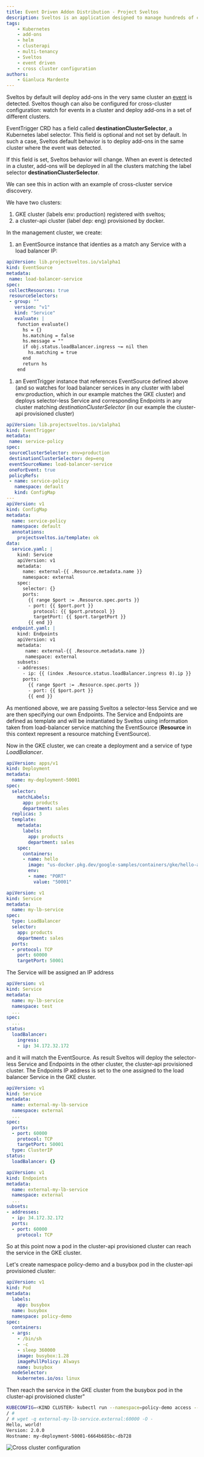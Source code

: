 ```yaml
---
title: Event Driven Addon Distribution - Project Sveltos
description: Sveltos is an application designed to manage hundreds of clusters by providing declarative APIs to deploy Kubernetes add-ons across multiple clusters.
tags:
    - Kubernetes
    - add-ons
    - helm
    - clusterapi
    - multi-tenancy
    - Sveltos
    - event driven
    - cross cluster configuration
authors:
    - Gianluca Mardente
---
```


Sveltos by default will deploy add-ons in the very same cluster an [event](addon_event_deployment.md) is detected.
Sveltos though can also be configured for cross-cluster configuration: watch for events in a cluster and deploy add-ons in a set of different clusters.

EventTrigger CRD has a field called __destinationClusterSelector__, a Kubernetes label selector.
This field is optional and not set by default. In such a case, Sveltos default behavior is to deploy add-ons in the same cluster where the event was detected.

If this field is set, Sveltos behavior will change. When an event is detected in a cluster, add-ons will be deployed in all the clusters matching the label selector __destinationClusterSelector__.

We can see this in action with an example of cross-cluster service discovery.

We have two clusters:

1. GKE cluster (labels env: production) registered with sveltos;
2. a cluster-api cluster (label dep: eng) provisioned by docker.
 
In the management cluster, we create:

1. an EventSource instance that identies as a match any Service with a load balancer IP:
```yaml
apiVersion: lib.projectsveltos.io/v1alpha1
kind: EventSource
metadata:
 name: load-balancer-service
spec:
 collectResources: true
 resourceSelectors:
 - group: ""
   version: "v1"
   kind: "Service"
   evaluate: |
    function evaluate()
      hs = {}
      hs.matching = false
      hs.message = ""
      if obj.status.loadBalancer.ingress ~= nil then
        hs.matching = true
      end
      return hs
    end
```
1. an EventTrigger instance that references EventSource defined above (and so watches for load balancer services in any cluster with label env:production, which in our example matches the GKE cluster) and deploys selector-less Service and corresponding Endpoints in any cluster matching _destinationClusterSelector_ (in our example the cluster-api provisioned cluster)
```yaml
apiVersion: lib.projectsveltos.io/v1alpha1
kind: EventTrigger
metadata:
 name: service-policy
spec:
 sourceClusterSelector: env=production
 destinationClusterSelector: dep=eng
 eventSourceName: load-balancer-service
 oneForEvent: true
 policyRefs:
 - name: service-policy
   namespace: default
   kind: ConfigMap
---
apiVersion: v1
kind: ConfigMap
metadata:
  name: service-policy
  namespace: default
  annotations:
    projectsveltos.io/template: ok
data:
  service.yaml: |
    kind: Service
    apiVersion: v1
    metadata:
      name: external-{{ .Resource.metadata.name }}
      namespace: external
    spec:
      selector: {}
      ports:
        {{ range $port := .Resource.spec.ports }}
        - port: {{ $port.port }}
          protocol: {{ $port.protocol }}
          targetPort: {{ $port.targetPort }}
        {{ end }}
  endpoint.yaml: |
    kind: Endpoints
    apiVersion: v1
    metadata:
       name: external-{{ .Resource.metadata.name }}
       namespace: external
    subsets:
    - addresses:
      - ip: {{ (index .Resource.status.loadBalancer.ingress 0).ip }}
      ports:
        {{ range $port := .Resource.spec.ports }}
        - port: {{ $port.port }}
        {{ end }}
```

As mentioned above, we are passing Sveltos a selector-less Service and we are then specifying our own Endpoints.
The Service and Endpoints are defined as template and will be instantiated by Sveltos using information taken from load-balancer service matching the EventSource (__Resource__ in this context represent a resource matching EventSource).

Now in the GKE cluster, we can create a deployment and a service of type *LoadBalancer*. 

```yaml
apiVersion: apps/v1
kind: Deployment
metadata:
  name: my-deployment-50001
spec:
  selector:
    matchLabels:
      app: products
      department: sales
  replicas: 3
  template:
    metadata:
      labels:
        app: products
        department: sales
    spec:
      containers:
      - name: hello
        image: "us-docker.pkg.dev/google-samples/containers/gke/hello-app:2.0"
        env:
        - name: "PORT"
          value: "50001"
```

```yaml
apiVersion: v1
kind: Service
metadata:
  name: my-lb-service
spec:
  type: LoadBalancer
  selector:
    app: products
    department: sales
  ports:
  - protocol: TCP
    port: 60000
    targetPort: 50001
```

The Service will be assigned an IP address

```yaml
apiVersion: v1
kind: Service
metadata:
  name: my-lb-service
  namespace: test
  ...
spec:
  ...
status:
  loadBalancer:
    ingress:
    - ip: 34.172.32.172
```
 
and it will match the EventSource. As result Sveltos will deploy the selector-less Service and Endpoints in the other cluster, the cluster-api provisioned cluster. 
The Endpoints IP address is set to the one assigned to the load balancer Service in the GKE cluster.

```yaml
apiVersion: v1
kind: Service
metadata:
  name: external-my-lb-service
  namespace: external
  ...
spec:
  ports:
  - port: 60000
    protocol: TCP
    targetPort: 50001
  type: ClusterIP
status:
  loadBalancer: {}
```

```yaml 
apiVersion: v1
kind: Endpoints
metadata:
  name: external-my-lb-service
  namespace: external
  ...
subsets:
- addresses:
  - ip: 34.172.32.172
  ports:
  - port: 60000
    protocol: TCP
```

So at this point now a pod in the cluster-api provisioned cluster can reach the service in the GKE cluster.

Let's create namespace policy-demo and a busybox pod in the cluster-api provisioned cluster:

```yaml
apiVersion: v1
kind: Pod
metadata:
  labels:
    app: busybox
  name: busybox
  namespace: policy-demo
spec:
  containers:
  - args:
    - /bin/sh
    - -c
    - sleep 360000
    image: busybox:1.28
    imagePullPolicy: Always
    name: busybox
  nodeSelector:
    kubernetes.io/os: linux
```

Then reach the service in the GKE cluster from the busybox pod in the cluster-api provisioned cluster"

```bash 
KUBECONFIG=<KIND CLUSTER> kubectl run --namespace=policy-demo access --rm -ti --image busybox /bin/sh
/ # 
/ # wget -q external-my-lb-service.external:60000 -O -
Hello, world!
Version: 2.0.0
Hostname: my-deployment-50001-6664b685bc-db728
```

![Cross cluster configuration](../assets/event_based_cross_cluster.gif)
